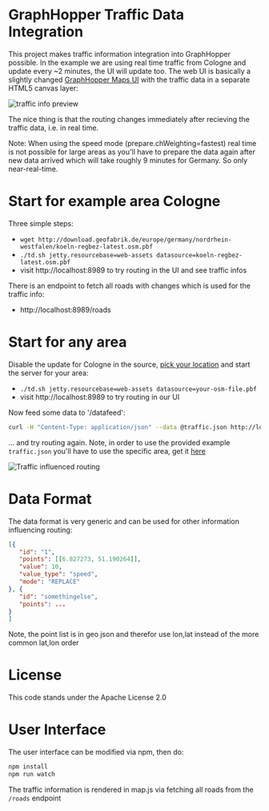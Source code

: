 # GraphHopper Traffic Data Integration

This project makes traffic information integration into GraphHopper possible. In the example we are using real time traffic from Cologne and update every ~2 minutes, the UI will update too. The web UI is basically a slightly changed [GraphHopper Maps UI](https://graphhopper.com/maps/) with the traffic data in a separate HTML5 canvas layer:

![traffic info preview](https://karussell.files.wordpress.com/2015/04/ghmaps-with-traffic.png)

The nice thing is that the routing changes immediately after recieving the traffic data, i.e. in real time.

Note: When using the speed mode (prepare.chWeighting=fastest) real time is not possible for large areas as you'll have to prepare the data again after new data arrived which will take roughly 9 minutes for Germany. So only near-real-time.

# Start for example area Cologne

Three simple steps:

 * `wget http://download.geofabrik.de/europe/germany/nordrhein-westfalen/koeln-regbez-latest.osm.pbf`
 * `./td.sh jetty.resourcebase=web-assets datasource=koeln-regbez-latest.osm.pbf`
 * visit http://localhost:8989 to try routing in the UI and see traffic infos

There is an endpoint to fetch all roads with changes which is used for the traffic info:
 * http://localhost:8989/roads

# Start for any area

Disable the update for Cologne in the source, [pick your location](https://github.com/graphhopper/open-traffic-collection) and start the server for your area:

 * `./td.sh jetty.resourcebase=web-assets datasource=your-osm-file.pbf`
 * visit http://localhost:8989 to try routing in our UI

Now feed some data to '/datafeed':

```bash
curl -H "Content-Type: application/json" --data @traffic.json http://localhost:8989/datafeed
```

... and try routing again. Note, in order to use the provided example `traffic.json` you'll have to use the specific area, get it [here](http://download.geofabrik.de/europe/germany/nordrhein-westfalen/duesseldorf-regbez-latest.osm.pbf)

![Traffic influenced routing](./traffic.gif)

# Data Format

The data format is very generic and can be used for other information influencing routing:

```json
[{
   "id": "1",
   "points": [[6.827273, 51.190264]],
   "value": 10,
   "value_type": "speed",
   "mode": "REPLACE"
}, {
   "id": "somethingelse",
   "points": ...
}
]
```

Note, the point list is in geo json and therefor use lon,lat instead of the more common lat,lon order

# License

This code stands under the Apache License 2.0

# User Interface

The user interface can be modified via npm, then do:
```bash
npm install
npm run watch
```

The traffic information is rendered in map.js via fetching all roads from the `/roads` endpoint
